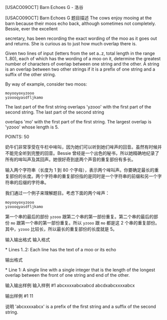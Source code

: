 



[USACO09OCT] Barn Echoes G - 洛谷














[USACO09OCT] Barn Echoes G
题目描述
The cows enjoy mooing at the barn because their moos echo back, although sometimes not completely. Bessie, ever the excellent

secretary, has been recording the exact wording of the moo as it goes out and returns. She is curious as to just how much overlap there is.

Given two lines of input (letters from the set a..z, total length in the range 1..80), each of which has the wording of a moo on it, determine the greatest number of characters of overlap between one string and the other. A string is an overlap between two other strings if it is a prefix of one string and a suffix of the other string.

By way of example, consider two moos:

```
moyooyoxyzooo
yzoooqyasdfljkamo
```
The last part of the first string overlaps 'yzooo' with the first part of the second string. The last part of the second string

overlaps 'mo' with the first part of the first string. The largest overlap is 'yzooo' whose length is 5.

POINTS: 50

奶牛们非常享受在牛栏中哞叫，因为她们可以听到她们哞声的回音。虽然有时候并不能完全听到完整的回音。Bessie 曾经是一个出色的秘书，所以她精确地纪录了所有的哞叫声及其回声。她很好奇到底两个声音的重复部份有多长。

输入两个字符串（长度为 $1$ 到 $80$ 个字母），表示两个哞叫声。你要确定最长的重复部份的长度。两个字符串的重复部份指的是同时是一个字符串的前缀和另一个字符串的后缀的字符串。

我们通过一个例子来理解题目。考虑下面的两个哞声：

```
moyooyoxyzooo
yzoooqyasdfljkamo
```

第一个串的最后的部份 `yzooo` 跟第二个串的第一部份重复。第二个串的最后的部份 `mo` 跟第一个串的第一部份重复。所以 `yzooo` 跟 `mo` 都是这 $2$ 个串的重复部份。其中，`yzooo` 比较长，所以最长的重复部份的长度就是 $5$。

输入输出格式
输入格式

\* Lines 1..2: Each line has the text of a moo or its echo

输出格式

\* Line 1: A single line with a single integer that is the length of the longest overlap between the front of one string and end of the other.

输入输出样例
输入样例 #1
abcxxxxabcxabcd 
abcdxabcxxxxabcx 

输出样例 #1
11 

说明
'abcxxxxabcx' is a prefix of the first string and a suffix of the second string.








